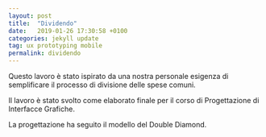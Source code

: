 ```yaml
---
layout: post
title:  "Dividendo"
date:   2019-01-26 17:30:58 +0100
categories: jekyll update
tag: ux prototyping mobile
permalink: dividendo
---
```


Questo lavoro è stato ispirato da una nostra personale esigenza di semplificare il processo di divisione delle spese comuni.

Il lavoro è stato svolto come elaborato finale per il corso di Progettazione di Interfacce Grafiche. 

La progettazione ha seguito il modello del Double Diamond.
